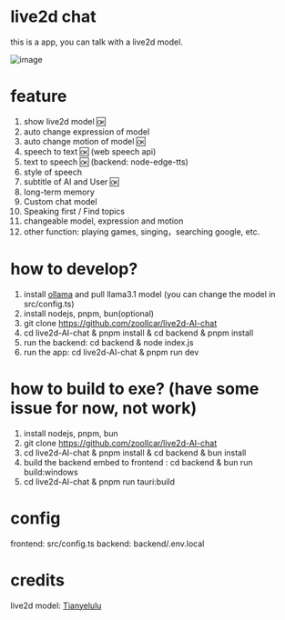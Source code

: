 # live2d chat

this is a app, you can talk with a live2d model.

![image](https://github.com/user-attachments/assets/b7dec493-70fc-40d0-bfbf-c0940e6aaa91)


# feature

1. show live2d model 🆗
2. auto change expression of model
3. auto change motion of model 🆗
4. speech to text 🆗 (web speech api) 
5. text to speech 🆗 (backend: node-edge-tts) 
6. style of speech
7. subtitle of AI and User 🆗
8. long-term memory
9. Custom chat model
10. Speaking first / Find topics
11. changeable model, expression and motion
12. other function: playing games, singing，searching google, etc.

# how to develop?

1. install [ollama](https://ollama.com/) and pull llama3.1 model (you can change the model in src/config.ts)
2. install nodejs, pnpm, bun(optional)
3. git clone https://github.com/zoollcar/live2d-AI-chat
4. cd live2d-AI-chat & pnpm install & cd backend & pnpm install
5. run the backend: cd backend & node index.js
6. run the app: cd live2d-AI-chat & pnpm run dev

# how to build to exe? (have some issue for now, not work)

1. install nodejs, pnpm, bun
2. git clone https://github.com/zoollcar/live2d-AI-chat
3. cd live2d-AI-chat & pnpm install & cd backend & bun install
4. build the backend embed to frontend : cd backend & bun run build:windows
5. cd live2d-AI-chat & pnpm run tauri:build

# config

frontend: src/config.ts
backend: backend/.env.local


# credits
live2d model: [Tianyelulu](https://tianyelulu.booth.pm)
